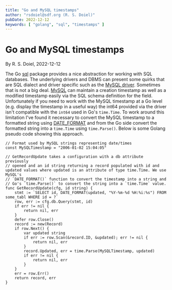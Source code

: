 ```yaml
---
title: "Go and MySQL timestamps"
author: "rsdoiel@sdf.org (R. S. Doiel)"
pubDate: 2022-12-12
keywords: [ "golang", "sql", "timestamps" ]
---
```


# Go and MySQL timestamps

By R. S. Doiel, 2022-12-12

The Go [sql](https://pkg.go.dev/database/sql) package provides a nice abstraction for working with SQL databases. The underlying drivers and DBMS can present some quirks that are SQL dialect and driver specific such as the [MySQL driver](github.com/go-sql-driver/mysql).  Sometimes that is not a big deal. [MySQL](https://dev.mysql.com) can maintain a creation timestamp as well as a modified timestamp easily via the SQL schema definition for the field. Unfortunately if you need to work with the MySQL timestamp at a Go level (e.g. display the timestamp in a useful way) the int64 provided via the driver isn't compatible with the `int64` used in Go's `time.Time`. To work around this limitation I've found it necessary to convert the MySQL timestamp to a formatted string using [DATE_FORMAT](https://dev.mysql.com/doc/refman/8.0/en/date-and-time-functions.html#function_date-format "DATE_FORMAT is a MySQL date/time function returning a string value") and from the Go side convert the formatted string into a `time.Time` using `time.Parse()`. Below is some Golang pseudo code showing this approach.

```
// Format used by MySQL strings representing date/times
const MySQLTimestamp = "2006-01-02 15:04:05"

// GetRecordUpdate takes a configuration with a db attribute previously
// opened and an id string returning a record populated with id and updated values where updated is an attribute of type time.Time. We use MySQL's
// `DATE_FORMAT()` function to convert the timestamp into a string and
// Go's `time.Parse()` to convert the string into a `time.Time` value.
func GetRecordUpdate(cfg, id string) {
	stmt := `SELECT id, DATE_FORMAT(updated, "%Y-%m-%d %H:%i:%s") FROM some_tabl WHERE id = ?`
	row, err := cfg.db.Query(stmt, id)
	if err != nil {
		return nil, err
	}
	defer row.Close()
	record := new(Record)
	if row.Next() {
		var updated string
		if err := row.Scan(&record.ID, &updated); err != nil {
			return nil, err
		}
		record.Updated, err = time.Parse(MySQLTimestamp, updated)
		if err != nil {
			return nil, err
		}
	}
	err = row.Err()
	return record, err
}
```
